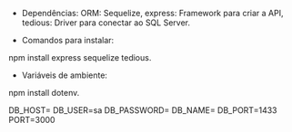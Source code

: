 - Dependências: 
ORM: Sequelize,
express: Framework para criar a API,
tedious: Driver para conectar ao SQL Server.

- Comandos para instalar:
  
npm install express sequelize tedious. 

- Variáveis de ambiente:

npm install dotenv.

DB_HOST=
DB_USER=sa
DB_PASSWORD=
DB_NAME=
DB_PORT=1433
PORT=3000
